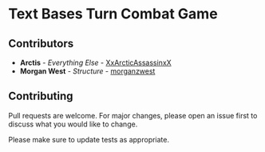 # Text Bases Turn Combat Game

## Contributors

* **Arctis** - *Everything Else* - [XxArcticAssassinxX](https://github.com/XxArcticAssassinxX)
* **Morgan West** - *Structure* - [morganzwest](https://github.com/morganzwest)

## Contributing
Pull requests are welcome. For major changes, please open an issue first to discuss what you would like to change.

Please make sure to update tests as appropriate.